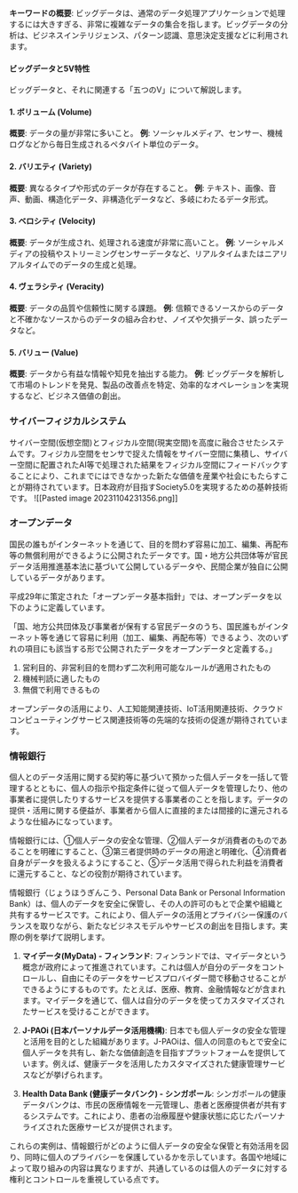 
**キーワードの概要**:
ビッグデータは、通常のデータ処理アプリケーションで処理するには大きすぎる、非常に複雑なデータの集合を指します。ビッグデータの分析は、ビジネスインテリジェンス、パターン認識、意思決定支援などに利用されます。

#### ビッグデータと5V特性
ビッグデータと、それに関連する「五つのV」について解説します。

#### 1. **ボリューム (Volume)**
**概要**: データの量が非常に多いこと。
**例**: ソーシャルメディア、センサー、機械ログなどから毎日生成されるペタバイト単位のデータ。

#### 2. **バリエティ (Variety)**
**概要**: 異なるタイプや形式のデータが存在すること。
**例**: テキスト、画像、音声、動画、構造化データ、非構造化データなど、多岐にわたるデータ形式。

#### 3. **ベロシティ (Velocity)**
**概要**: データが生成され、処理される速度が非常に高いこと。
**例**: ソーシャルメディアの投稿やストリーミングセンサーデータなど、リアルタイムまたはニアリアルタイムでのデータの生成と処理。

#### 4. **ヴェラシティ (Veracity)**
**概要**: データの品質や信頼性に関する課題。
**例**: 信頼できるソースからのデータと不確かなソースからのデータの組み合わせ、ノイズや欠損データ、誤ったデータなど。

#### 5. **バリュー (Value)**
**概要**: データから有益な情報や知見を抽出する能力。
**例**: ビッグデータを解析して市場のトレンドを発見、製品の改善点を特定、効率的なオペレーションを実現するなど、ビジネス価値の創出。

### サイバーフィジカルシステム
サイバー空間(仮想空間)とフィジカル空間(現実空間)を高度に融合させたシステムです。フィジカル空間をセンサで捉えた情報をサイバー空間に集積し、サイバー空間に配置されたAI等で処理された結果をフィジカル空間にフィードバックすることにより、これまでにはできなかった新たな価値を産業や社会にもたらすことが期待されています。日本政府が目指すSociety5.0を実現するための基幹技術です。
![[Pasted image 20231104231356.png]]


### オープンデータ
国民の誰もがインターネットを通じて、目的を問わず容易に加工、編集、再配布等の無償利用ができるように公開されたデータです。国・地方公共団体等が官民データ活用推進基本法に基づいて公開しているデータや、民間企業が独自に公開しているデータがあります。  
  
平成29年に策定された「オープンデータ基本指針」では、オープンデータを以下のように定義しています。  
  
「国、地方公共団体及び事業者が保有する官民データのうち、国民誰もがインターネット等を通じて容易に利用（加工、編集、再配布等）できるよう、次のいずれの項目にも該当する形で公開されたデータをオープンデータと定義する。」

1. 営利目的、非営利目的を問わず二次利用可能なルールが適用されたもの 
2. 機械判読に適したもの
3. 無償で利用できるもの 

オープンデータの活用により、人工知能関連技術、IoT活用関連技術、クラウドコンピューティングサービス関連技術等の先端的な技術の促進が期待されています。

### 情報銀行
個人とのデータ活用に関する契約等に基づいて預かった個人データを一括して管理するとともに、個人の指示や指定条件に従って個人データを管理したり、他の事業者に提供したりするサービスを提供する事業者のことを指します。データの提供・活用に関する便益が、事業者から個人に直接的または間接的に還元されるような仕組みになっています。  
  
情報銀行には、①個人データの安全な管理、②個人データが消費者のものであることを明確にすること、③第三者提供時のデータの用途と明確化、④消費者自身がデータを扱えるようにすること、⑤データ活用で得られた利益を消費者に還元すること、などの役割が期待されています。

情報銀行（じょうほうぎんこう、Personal Data Bank or Personal Information Bank）は、個人のデータを安全に保管し、その人の許可のもとで企業や組織と共有するサービスです。これにより、個人データの活用とプライバシー保護のバランスを取りながら、新たなビジネスモデルやサービスの創出を目指します。実際の例を挙げて説明します。

1. **マイデータ(MyData) - フィンランド**: フィンランドでは、マイデータという概念が政府によって推進されています。これは個人が自分のデータをコントロールし、自由にそのデータをサービスプロバイダー間で移動させることができるようにするものです。たとえば、医療、教育、金融情報などが含まれます。マイデータを通じて、個人は自分のデータを使ってカスタマイズされたサービスを受けることができます。

2. **J-PAOi (日本パーソナルデータ活用機構)**: 日本でも個人データの安全な管理と活用を目的とした組織があります。J-PAOiは、個人の同意のもとで安全に個人データを共有し、新たな価値創造を目指すプラットフォームを提供しています。例えば、健康データを活用したカスタマイズされた健康管理サービスなどが挙げられます。

3. **Health Data Bank (健康データバンク) - シンガポール**: シンガポールの健康データバンクは、市民の医療情報を一元管理し、患者と医療提供者が共有するシステムです。これにより、患者の治療履歴や健康状態に応じたパーソナライズされた医療サービスが提供されます。

これらの実例は、情報銀行がどのように個人データの安全な保管と有効活用を図り、同時に個人のプライバシーを保護しているかを示しています。各国や地域によって取り組みの内容は異なりますが、共通しているのは個人のデータに対する権利とコントロールを重視している点です。